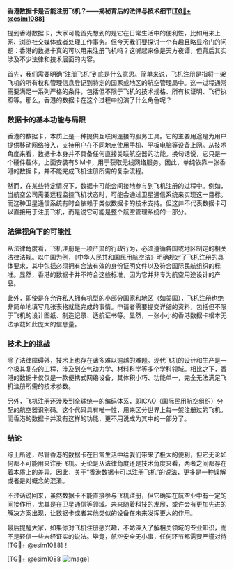**香港数据卡是否能注册飞机？——揭秘背后的法律与技术细节[[TG💪+ @esim1088](https://t.me/s/esim1088)]**

提到香港数据卡，大家可能首先想到的是它在日常生活中的便利性，比如用来上网、浏览社交媒体或者处理工作事务。但今天我们要探讨一个有趣且略显冷门的问题：香港的数据卡真的可以用来注册飞机吗？这听起来像是天方夜谭，但背后其实涉及不少法律和技术层面的内容。

首先，我们需要明确“注册飞机”到底是什么意思。简单来说，飞机注册是指将一架飞机的所有权和管理信息登记到特定的国家或地区的航空管理局中。这一过程通常需要满足一系列严格的条件，包括但不限于飞机的技术规格、所有权证明、飞行执照等。那么，香港的数据卡在这个过程中扮演了什么角色呢？

### 数据卡的基本功能与局限

香港的数据卡，本质上是一种提供互联网连接的服务工具。它的主要用途是为用户提供移动网络接入，支持用户在不同地点使用手机、平板电脑等设备上网。从技术角度来看，数据卡本身并不具备任何直接关联航空器的功能。换句话说，它只是一个硬件载体，上面安装有SIM卡，用于获取无线网络服务。因此，单纯依靠一张香港的数据卡，并不能完成飞机注册所需的复杂流程。

然而，在某些特定情况下，数据卡可能会间接地参与到飞机注册的过程中。例如，当航空公司需要远程监控飞机状态时，可能会通过卫星通信系统来实现这一目标。而这种卫星通信系统有时会依赖于类似数据卡的技术支持。但这并不代表数据卡可以直接用于注册飞机，而是说它可能是整个航空管理系统的一部分。

### 法律视角下的可能性

从法律角度看，飞机注册是一项严肃的行政行为，必须遵循各国或地区制定的相关法律法规。以中国为例，《中华人民共和国民用航空法》明确规定了飞机注册的具体要求，其中包括必须拥有合法有效的身份证明文件以及符合国际民航组织的标准。显然，香港的数据卡并不符合这些标准，因为它并非专为航空用途设计的产品。

此外，即使是在允许私人拥有机型的小部分国家和地区（如美国），飞机注册也绝非简单地填写几张表格就能完成的事情。申请者需要提交详细的资料，包括但不限于飞机的设计图纸、制造记录、适航证书等。显然，一张小小的香港数据卡根本无法承载如此庞大的信息量。

### 技术上的挑战

除了法律障碍外，技术上也存在诸多难以逾越的难题。现代飞机的设计和生产是一个极其复杂的工程，涉及到空气动力学、材料科学等多个学科领域。相比之下，香港的数据卡仅仅是一款便携式网络设备，其体积小巧、功能单一，完全无法满足飞机注册所需的技术参数。

另外，飞机注册还涉及到全球统一的编码体系，即ICAO（国际民用航空组织）分配的航空器识别码。这个代码具有唯一性，用来区分世界上每一架注册过的飞机。而香港的数据卡并没有这样的功能，更不用说成为其中的一部分了。

### 结论

综上所述，尽管香港的数据卡在日常生活中给我们带来了极大的便利，但它无论如何都不可能用来注册飞机。无论是从法律角度还是技术角度来看，两者之间都存在着本质上的差异。因此，关于“香港数据卡可以注册飞机”的说法，更多是一种误解或者是对概念的混淆。

不过话说回来，虽然数据卡不能直接参与飞机注册，但它确实在航空业中有一定的间接作用，尤其是在卫星通信等领域。未来随着科技的发展，或许会有更加先进的解决方案出现，让数据卡或者其他类似的设备在未来发挥更大的作用。

最后提醒大家，如果你对飞机注册感兴趣，不妨深入了解相关领域的专业知识，而不是轻信一些未经证实的说法。毕竟，航空安全无小事，任何环节都需要严谨对待[[TG💪+ @esim1088](https://t.me/s/esim1088)]！

[[TG💪+ @esim1088](https://t.me/s/esim1088) ![Image](https://i.postimg.cc/4NQfJmqS/Snipaste-2025-05-13-00-14-12.png)]